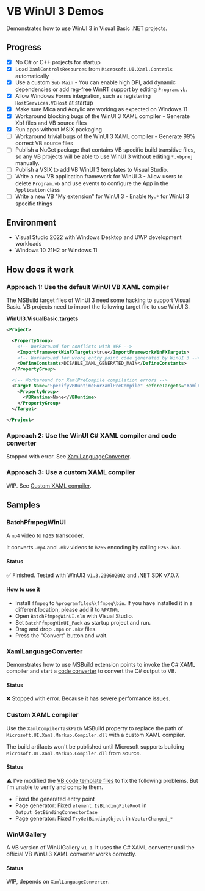 ﻿# VB WinUI 3 Demos
Demonstrates how to use WinUI 3 in Visual Basic .NET projects.

## Progress
- [x] No C# or C++ projects for startup
- [x] Load `XamlControlsResources` from `Microsoft.UI.Xaml.Controls` automatically
- [x] Use a custom `Sub Main` - You can enable high DPI, add dynamic dependencies or add reg-free WinRT support by editing `Program.vb`.
- [x] Allow Windows Forms integration, such as registering `HostServices.VBHost` at startup
- [x] Make sure Mica and Acrylic are working as expected on Windows 11
- [x] Workaround blocking bugs of the WinUI 3 XAML compiler - Generate Xbf files and VB source files
- [x] Run apps without MSIX packaging
- [ ] Workaround trivial bugs of the WinUI 3 XAML compiler - Generate 99% correct VB source files
- [ ] Publish a NuGet package that contains VB specific build transitive files, so any VB projects will be able to use WinUI 3 without editing `*.vbproj` manually.
- [ ] Publish a VSIX to add VB WinUI 3 templates to Visual Studio.
- [ ] Write a new VB application framework for WinUI 3 - Allow users to delete `Program.vb` and use events to configure the App in the `Application` class
- [ ] Write a new VB "My extension" for WinUI 3 - Enable `My.*` for WinUI 3 specific things

## Environment
- Visual Studio 2022 with Windows Desktop and UWP development workloads
- Windows 10 21H2 or Windows 11

## How does it work

### Approach 1: Use the default WinUI VB XAML compiler
The MSBuild target files of WinUI 3 need some hacking to support Visual Basic.
VB projects need to import the following target file to use WinUI 3.

**WinUI3.VisualBasic.targets**
```xml
<Project>

  <PropertyGroup>
    <!-- Workaround for conflicts with WPF -->
    <ImportFrameworkWinFXTargets>true</ImportFrameworkWinFXTargets>
    <!-- Workaround for wrong entry point code generated by WinUI 3 -->
    <DefineConstants>DISABLE_XAML_GENERATED_MAIN</DefineConstants>
  </PropertyGroup>

  <!-- Workaround for XamlPreCompile compilation errors -->
  <Target Name="SpecifyVBRuntimeForXamlPreCompile" BeforeTargets="XamlPreCompile">
    <PropertyGroup>
      <VBRuntime>None</VBRuntime>
    </PropertyGroup>
  </Target>
  
</Project>
```

### Approach 2: Use the WinUI C# XAML compiler and code converter
Stopped with error. See [XamlLanguageConverter](#xamllanguageconverter).

### Approach 3: Use a custom XAML compiler
WIP. See [Custom XAML compiler](#custom-xaml-compiler).

## Samples
### BatchFfmpegWinUI
A `mp4` video to `h265` transcoder.

It converts `.mp4` and `.mkv` videos to `h265` encoding by calling `H265.bat`.

#### Status
✅
Finished. Tested with WinUI3 `v1.3.230602002` and .NET SDK v7.0.7.

#### How to use it
- Install `ffmpeg` to `%programfiles%\ffmpeg\bin`. If you have installed it in a different location, please add it to `%PATH%`.
- Open `BatchFfmpegWinUI.sln` with Visual Studio.
- Set `BatchFfmpegWinUI_Pack` as startup project and run.
- Drag and drop `.mp4` or `.mkv` files.
- Press the "Convert" button and wait.

### XamlLanguageConverter
Demonstrates how to use MSBuild extension points to invoke the C# XAML compiler and start a [code converter](https://github.com/Nukepayload2/CSharpToVB-Backports) to convert the C# output to VB.

#### Status
❌
Stopped with error. Because it has severe performance issues.

### Custom XAML compiler
Use the `XamlCompilerTaskPath` MSBuild property to replace the path of `Microsoft.UI.Xaml.Markup.Compiler.dll` with a custom XAML compiler.

The build artifacts won't be published until Microsoft supports building `Microsoft.UI.Xaml.Markup.Compiler.dll` from source.

#### Status
⚠
I've modified the [VB code template files](XamlCPatch) to fix the following problems. But I'm unable to verify and compile them.
- Fixed the generated entry point
- Page generator: Fixed `element.IsBindingFileRoot` in `Output_GetBindingConnectorCase`
- Page generator: Fixed `TryGetBindingObject` in `VectorChanged_*`

### WinUIGallery
A VB version of WinUIGallery `v1.1`. It uses the C# XAML converter until the official VB WinUI3 XAML converter works correctly.

#### Status
WIP, depends on `XamlLanguageConverter`.
